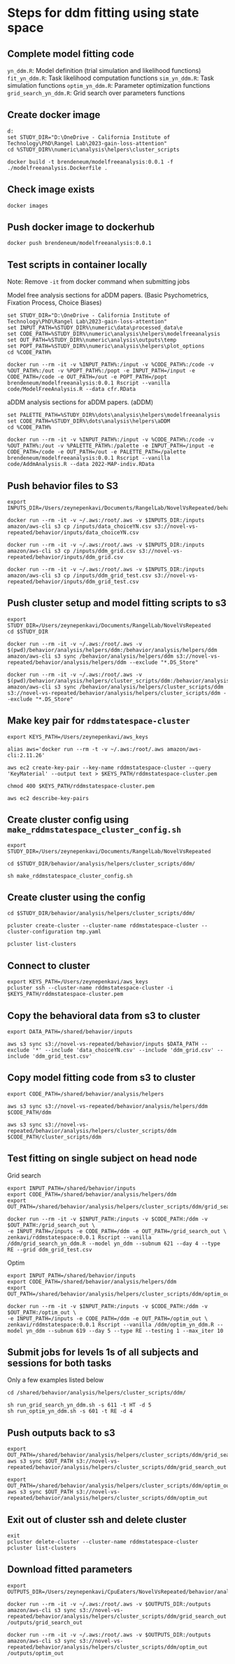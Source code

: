 # Steps for ddm fitting using state space

## Complete model fitting code

`yn_ddm.R`: Model definition (trial simulation and likelihood functions)  
`fit_yn_ddm.R`: Task likelihood computation functions
`sim_yn_ddm.R`: Task simulation functions
`optim_yn_ddm.R`: Parameter optimization functions
`grid_search_yn_ddm.R`: Grid search over parameters functions

## Create docker image

```
d:
set STUDY_DIR="D:\OneDrive - California Institute of Technology\PhD\Rangel Lab\2023-gain-loss-attention"
cd %STUDY_DIR%\numeric\analysis\helpers\cluster_scripts

docker build -t brendeneum/modelfreeanalysis:0.0.1 -f ./modelfreeanalysis.Dockerfile .
```

## Check image exists

```
docker images
```

## Push docker image to dockerhub

```
docker push brendeneum/modelfreeanalysis:0.0.1
```


## Test scripts in container locally

Note: Remove `-it` from docker command when submitting jobs

Model free analysis sections for aDDM papers.
(Basic Psychometrics, Fixation Process, Choice Biases)

```
set STUDY_DIR="D:\OneDrive - California Institute of Technology\PhD\Rangel Lab\2023-gain-loss-attention"
set INPUT_PATH=%STUDY_DIR%\numeric\data\processed_data\e
set CODE_PATH=%STUDY_DIR%\numeric\analysis\helpers\modelfreeanalysis
set OUT_PATH=%STUDY_DIR%\numeric\analysis\outputs\temp
set POPT_PATH=%STUDY_DIR%\numeric\analysis\helpers\plot_options
cd %CODE_PATH%

docker run --rm -it -v %INPUT_PATH%:/input -v %CODE_PATH%:/code -v %OUT_PATH%:/out -v %POPT_PATH%:/popt -e INPUT_PATH=/input -e CODE_PATH=/code -e OUT_PATH=/out -e POPT_PATH=/popt brendeneum/modelfreeanalysis:0.0.1 Rscript --vanilla code/ModelFreeAnalysis.R --data cfr.RData
```

aDDM analysis sections for aDDM papers.
(aDDM)

```
set PALETTE_PATH=%STUDY_DIR%\dots\analysis\helpers\modelfreeanalysis
set CODE_PATH=%STUDY_DIR%\dots\analysis\helpers\aDDM
cd %CODE_PATH%

docker run --rm -it -v %INPUT_PATH%:/input -v %CODE_PATH%:/code -v %OUT_PATH%:/out -v %PALETTE_PATH%:/palette -e INPUT_PATH=/input -e CODE_PATH=/code -e OUT_PATH=/out -e PALETTE_PATH=/palette brendeneum/modelfreeanalysis:0.0.1 Rscript --vanilla code/AddmAnalysis.R --data 2022-MAP-indiv.RData
```

## Push behavior files to S3

```
export INPUTS_DIR=/Users/zeynepenkavi/Documents/RangelLab/NovelVsRepeated/behavior/inputs

docker run --rm -it -v ~/.aws:/root/.aws -v $INPUTS_DIR:/inputs amazon/aws-cli s3 cp /inputs/data_choiceYN.csv s3://novel-vs-repeated/behavior/inputs/data_choiceYN.csv

docker run --rm -it -v ~/.aws:/root/.aws -v $INPUTS_DIR:/inputs amazon/aws-cli s3 cp /inputs/ddm_grid.csv s3://novel-vs-repeated/behavior/inputs/ddm_grid.csv

docker run --rm -it -v ~/.aws:/root/.aws -v $INPUTS_DIR:/inputs amazon/aws-cli s3 cp /inputs/ddm_grid_test.csv s3://novel-vs-repeated/behavior/inputs/ddm_grid_test.csv
```

## Push cluster setup and model fitting scripts to s3

```
export STUDY_DIR=/Users/zeynepenkavi/Documents/RangelLab/NovelVsRepeated
cd $STUDY_DIR

docker run --rm -it -v ~/.aws:/root/.aws -v $(pwd)/behavior/analysis/helpers/ddm:/behavior/analysis/helpers/ddm amazon/aws-cli s3 sync /behavior/analysis/helpers/ddm s3://novel-vs-repeated/behavior/analysis/helpers/ddm --exclude "*.DS_Store"

docker run --rm -it -v ~/.aws:/root/.aws -v $(pwd)/behavior/analysis/helpers/cluster_scripts/ddm:/behavior/analysis/helpers/cluster_scripts/ddm amazon/aws-cli s3 sync /behavior/analysis/helpers/cluster_scripts/ddm s3://novel-vs-repeated/behavior/analysis/helpers/cluster_scripts/ddm --exclude "*.DS_Store"
```

## Make key pair for `rddmstatespace-cluster`

```
export KEYS_PATH=/Users/zeynepenkavi/aws_keys

alias aws='docker run --rm -t -v ~/.aws:/root/.aws amazon/aws-cli:2.11.26'

aws ec2 create-key-pair --key-name rddmstatespace-cluster --query 'KeyMaterial' --output text > $KEYS_PATH/rddmstatespace-cluster.pem

chmod 400 $KEYS_PATH/rddmstatespace-cluster.pem

aws ec2 describe-key-pairs
```

## Create cluster config using `make_rddmstatespace_cluster_config.sh`

```
export STUDY_DIR=/Users/zeynepenkavi/Documents/RangelLab/NovelVsRepeated

cd $STUDY_DIR/behavior/analysis/helpers/cluster_scripts/ddm/

sh make_rddmstatespace_cluster_config.sh
```

## Create cluster using the config

```
cd $STUDY_DIR/behavior/analysis/helpers/cluster_scripts/ddm/

pcluster create-cluster --cluster-name rddmstatespace-cluster --cluster-configuration tmp.yaml

pcluster list-clusters
```

## Connect to cluster

```
export KEYS_PATH=/Users/zeynepenkavi/aws_keys
pcluster ssh --cluster-name rddmstatespace-cluster -i $KEYS_PATH/rddmstatespace-cluster.pem
```

## Copy the behavioral data from s3 to cluster

```
export DATA_PATH=/shared/behavior/inputs

aws s3 sync s3://novel-vs-repeated/behavior/inputs $DATA_PATH --exclude '*' --include 'data_choiceYN.csv' --include 'ddm_grid.csv' --include 'ddm_grid_test.csv'
```

## Copy model fitting code from s3 to cluster

```
export CODE_PATH=/shared/behavior/analysis/helpers

aws s3 sync s3://novel-vs-repeated/behavior/analysis/helpers/ddm $CODE_PATH/ddm

aws s3 sync s3://novel-vs-repeated/behavior/analysis/helpers/cluster_scripts/ddm $CODE_PATH/cluster_scripts/ddm
```

## Test fitting on single subject on head node

Grid search

```
export INPUT_PATH=/shared/behavior/inputs
export CODE_PATH=/shared/behavior/analysis/helpers/ddm
export OUT_PATH=/shared/behavior/analysis/helpers/cluster_scripts/ddm/grid_search_out

docker run --rm -it -v $INPUT_PATH:/inputs -v $CODE_PATH:/ddm -v $OUT_PATH:/grid_search_out \
-e INPUT_PATH=/inputs -e CODE_PATH=/ddm -e OUT_PATH=/grid_search_out \
zenkavi/rddmstatespace:0.0.1 Rscript --vanilla /ddm/grid_search_yn_ddm.R --model yn_ddm --subnum 621 --day 4 --type RE --grid ddm_grid_test.csv
```

Optim

```
export INPUT_PATH=/shared/behavior/inputs
export CODE_PATH=/shared/behavior/analysis/helpers/ddm
export OUT_PATH=/shared/behavior/analysis/helpers/cluster_scripts/ddm/optim_out

docker run --rm -it -v $INPUT_PATH:/inputs -v $CODE_PATH:/ddm -v $OUT_PATH:/optim_out \
-e INPUT_PATH=/inputs -e CODE_PATH=/ddm -e OUT_PATH=/optim_out \
zenkavi/rddmstatespace:0.0.1 Rscript --vanilla /ddm/optim_yn_ddm.R --model yn_ddm --subnum 619 --day 5 --type RE --testing 1 --max_iter 10
```

## Submit jobs for levels 1s of all subjects and sessions for both tasks

Only a few examples listed below

```
cd /shared/behavior/analysis/helpers/cluster_scripts/ddm/

sh run_grid_search_yn_ddm.sh -s 611 -t HT -d 5
sh run_optim_yn_ddm.sh -s 601 -t RE -d 4
```

## Push outputs back to s3

```
export OUT_PATH=/shared/behavior/analysis/helpers/cluster_scripts/ddm/grid_search_out
aws s3 sync $OUT_PATH s3://novel-vs-repeated/behavior/analysis/helpers/cluster_scripts/ddm/grid_search_out

export OUT_PATH=/shared/behavior/analysis/helpers/cluster_scripts/ddm/optim_out
aws s3 sync $OUT_PATH s3://novel-vs-repeated/behavior/analysis/helpers/cluster_scripts/ddm/optim_out
```

## Exit out of cluster ssh and delete cluster

```
exit
pcluster delete-cluster --cluster-name rddmstatespace-cluster
pcluster list-clusters
```

## Download fitted parameters

```
export OUTPUTS_DIR=/Users/zeynepenkavi/CpuEaters/NovelVsRepeated/behavior/analysis/helpers/cluster_scripts/ddm

docker run --rm -it -v ~/.aws:/root/.aws -v $OUTPUTS_DIR:/outputs amazon/aws-cli s3 sync s3://novel-vs-repeated/behavior/analysis/helpers/cluster_scripts/ddm/grid_search_out /outputs/grid_search_out

docker run --rm -it -v ~/.aws:/root/.aws -v $OUTPUTS_DIR:/outputs amazon/aws-cli s3 sync s3://novel-vs-repeated/behavior/analysis/helpers/cluster_scripts/ddm/optim_out /outputs/optim_out
```